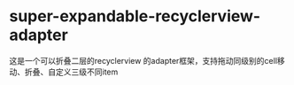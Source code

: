# super-expandable-recyclerview-adapter
这是一个可以折叠二层的recyclerview 的adapter框架，支持拖动同级别的cell移动、折叠、自定义三级不同item
